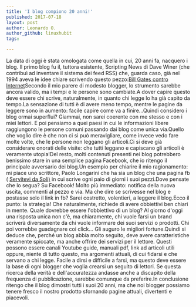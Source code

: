 ```yaml
---
title: 'I blog compiono 20 anni!'
published: 2017-07-18
layout: post
author: Leonardo O.
author_github: linuxhubit
tags:

---
```

La data di oggi è stata omologata come quella in cui, 20 anni fa, nacquero i blog. Il primo blog fu il, tuttora esistente, Scripting News di Dave Winer (che contribuì ad inventare il sistema dei feed RSS) che, guarda caso, già nel 1994 aveva le idee chiare scrivendo questo pezzo:<a href="http://scripting.com/davenet/1994/10/18/billgatesvstheinternet.html">Bill Gates contro Internet</a>Secondo il mio parere di modesto blogger, lo strumento sarebbe ancora valido, ma i tempi e le persone sono cambiate.A dover capire questo deve essere chi scrive, naturalmente, in quanto chi legge lo ha già capito da tempo.La sensazione di tutti è di avere meno tempo, mentre le pagine da leggere sono in aumento: facile capire come va a finire...Quindi considero i blog ormai superflui? Giammai, non sarei coerente con me stesso e con i miei lettori. E poi pensiamo a quei paesi in cui le informazioni libere raggiungono le persone comuni passando dai blog come unica via.Quello che voglio dire è che non ci si può meravigliare, come invece vedo fare molte volte, che le persone non leggano gli articoli.Ci si deve già considerare onorati delle visite: che tutti leggano e capiscano gli articoli è veramente utopia!Del resto, molti contenuti presenti nei blog potrebbero benissimo stare in una semplice pagina Facebook, che io ritengo il principale avversario dei blog.Un esempio per chiarire il mio ragionamento: mi piace uno scrittore, Paolo Longarini che ha sia un blog che una pagina fb ( <a href="https://www.facebook.com/Servitevidasoli/?fref=ts" target="_blank" rel="noopener noreferrer">Servitevi da Soli)</a> in cui scrive ogni paio di giorni i suoi pezzi.Dove pensate che lo segua? Su Facebook! Molto più immediato: notifica della nuova uscita, commenti al pezzo e via. Ma che dire se scrivesse  nel blog e postasse solo il link in fb? Sarei costretto, volentieri, a leggere il blog.Ecco il punto: la strategia! Che naturalmente, richiede di avere obbiettivi ben chiari in mente. Quale dovrebbe essere l'obbiettivo di un blog? Al giorno d'oggi  una risposta unica non c'è, ma chiaramente, chi vuole farsi un brand scriverà diversamente da chi vuole informare dei suoi servizi o prodotti. Chi poi vorrebbe guadagnare coi click... Gli auguro le migliori fortune.Quindi si deduce che, perché un blog abbia molto seguito, deve avere caratteristiche veramente spiccate, ma anche offrire dei servizi per il lettore. Questi possono essere canali Youtube guide, manuali pdf, link ad articoli utili oppure, niente di tutto questo, ma argomenti attuali, di cui fidarsi e che servano a chi legge. Facile a dirsi e difficile a farsi, ma questo deve essere la base di ogni blogger che voglia crearsi un seguito di lettori. Se questa ricerca della verità e dell'accuratezza andasse anche a discapito della frequenza di pubblicazione, sarebbe comunque da preferire.In conclusione ritengo che il blog dimostri tutti i suoi 20 anni, ma che noi blogger possiamo tenere fresco il nostro prodotto  sfornando pagine attuali, divertenti e piacevoli.&nbsp;